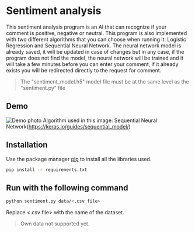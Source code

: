 # Sentiment analysis
This sentiment analysis program is an AI that can recognize if your comment is positive, negative or neutral.
This program is also implemented with two different algorithms that you can choose when running it:
Logistic Regression and Sequential Neural Network. 
The neural network model is already saved, it will be updated in case of changes but in any case, if the program does not find the model, the neural network will be trained and it will take a few minutes before you can enter your comment, if it already exists you will be redirected directly to the request for comment.

> The "sentiment_model.h5" model file must be at the same level as the "sentiment.py" file

## Demo
![Demo photo](https://github.com/matteoppet/sentiment-analysis/photo/demo.png?raw=true)
Algorithm used in this image: Sequential Neural Network(https://keras.io/guides/sequential_model/)

## Installation
Use the package manager [pip](https://pip.pypa.io/en/stable/) to install all the libraries used.

```bash
pip install -r requirements.txt
```

## Run with the following command
```bash
python sentiment.py data/<.csv file>
```
Replace <.csv file> with the name of the dataset.

> Own data not supported yet.
